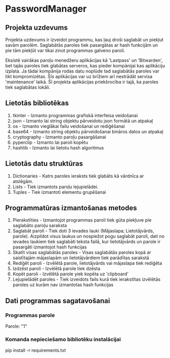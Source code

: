 # PasswordManager

## Projekta uzdevums

Projekta uzdevums ir izveidot programmu, kas ļauj droši saglabāt un piekļut savām parolēm. Saglabātās paroles tiek pasargātas ar hash funkcijām un pie tām piekļūt var tikai zinot programmas galveno paroli.  
  
Eksistē vairākas paroļu menedžeru aplikācijas kā 'Lastpass' un 'Bitwarden', bet tajās paroles tiek glabātas serveros, kas pieder kompānijai kas aplikāciju izplata. Ja tādai kompānija rodas datu noplūde tad saglabātās paroles var tikt kompromizētas. Šīs aplikācijas var uz brīžiem arī nestrādāt servisa 'maintenance' laikā. Šī projekta aplikācijas priekšrocība ir tajā, ka paroles tiek saglabātas lokāli.


## Lietotās bibliotēkas

1. tkinter - Izmanto programmas grafiskā interfeisa veidošanai
2. json - Izmanto lai string objektu pārveidotu json formātā un atpakaļ
3. os - Izmanto vieglākai failu veidošanai un rediģēšanai
4. base64 - Izmanto string objektu pārveidošanai bināros datos un atpakaļ
5. cryptography - Izmanto paroļu pasargāšanai
6. pyperclip - Izmanto lai paroli kopētu
7. hashlib - Izmanto lai lietotu hash algoritmus

## Lietotās datu struktūras

1. Dictionaries - Katrs paroles ieraksts tiek glabāts kā vārdnīca ar atslēgām.
2. Lists - Tiek izmantots paroļu lejupielādei.
3. Tuples - Tiek izmantoti elementu grupēšanai

## Programmatūras izmantošanas metodes

1. Pierakstīties - Izmantojot programmas paroli tiek gūta piekļuve pie saglabāto paroļu saraksta
2. Saglabāt paroli - Tiek doti 3 ievades lauki (Mājaslapa; Lietotājvārds, parole). Aizpildot visus laukus un nospiežot pogu saglabāt paroli, dati no ievades laukiem tiek saglabāti teksta failā, kur lietotājvārds un parole ir pasargāti izmantojot hash funkcijas
3. Skatīt visas saglabātās paroles - Visas saglabātās paroles kopā ar saistītajām mājaslapām un lietotājvārdiem tiek parādītas sarakstā
4. Rediģēt paroli - Izvēlētā parole, lietotājvārds vai mājaslapa tiek rediģēta
5. Izdzēst paroli - Izvēlētā parole tiek dzēsta
6. Kopēt paroli - Izvēlētā parole yiek kopēta uz 'clipboard'
7. Lejupielādēt paroles - Tiek izveidots fails kurā tiek ierakstītas izvēlētās paroles uz kurām nav izmantotas hash funkcijas

## Dati programmas sagatavošanai

### Programmas parole

Parole: "1"

### Komanda nepieciešamo bibliotēku instalācijai

pip install -r requirements.txt